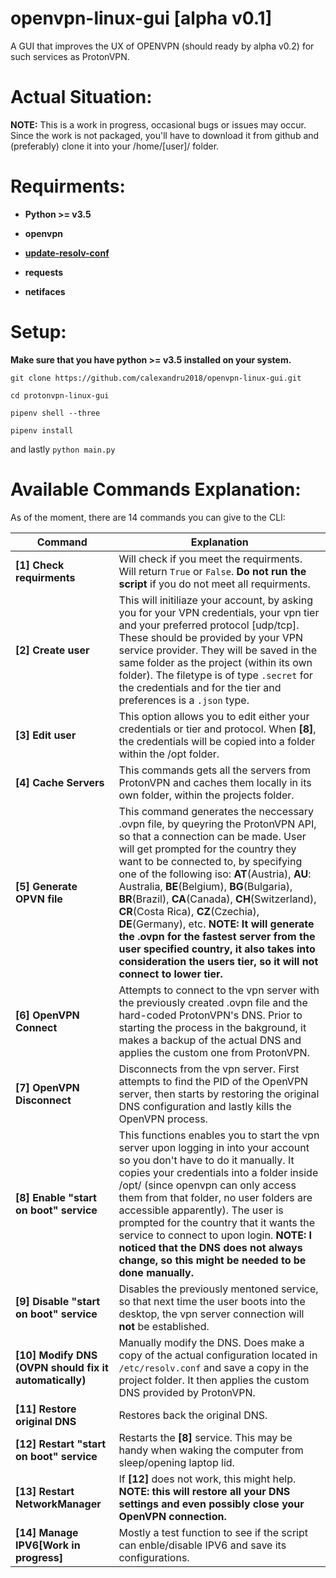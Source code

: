 # openvpn-linux-gui [alpha v0.1]
A GUI that improves the UX of OPENVPN (should ready by alpha v0.2) for such services as ProtonVPN.

Actual Situation:
======
**NOTE:** This is a work in progress, occasional bugs or issues may occur. Since the work is not packaged, you'll have to download it from github and (preferably) clone it into your /home/[user]/ folder. 

Requirments:
======
* **Python >= v3.5**

* **openvpn**

* **[update-resolv-conf](https://github.com/alfredopalhares/openvpn-update-resolv-conf)**

* **requests**

* **netifaces**
  
Setup:
======
**Make sure that you have python >= v3.5  installed on your system.**

`git clone https://github.com/calexandru2018/openvpn-linux-gui.git`

`cd protonvpn-linux-gui`

`pipenv shell --three`

`pipenv install`

and lastly `python main.py`

Available Commands Explanation:
======
As of the moment, there are 14 commands you can give to the CLI:

Command | Explanation 
--- | ---
**[1] Check requirments** | Will check if you meet the requirments. Will return `True` or `False`. **Do not run the script** if you do not meet all requirments.
**[2] Create user** | This will initiliaze your account, by asking you for your VPN credentials, your vpn tier and your preferred protocol [udp/tcp]. These should be provided by your VPN service provider. They will be saved in the same folder as the project (within its own folder). The filetype is of type `.secret` for the credentials and for the tier and preferences is a `.json` type. 
**[3] Edit user** | This option allows you to edit either your credentials or tier and protocol. When **[8]**, the credentials will be copied into a folder within the /opt folder.
**[4] Cache Servers** | This commands gets all the servers from ProtonVPN and caches them locally in its own folder, within the projects folder.
**[5] Generate OPVN file** | This command generates the neccessary .ovpn file, by queyring the ProtonVPN API, so that a connection can be made. User will get prompted for the country they want to be connected to, by specifying one of the following iso: **AT**(Austria), **AU**: Australia, **BE**(Belgium), **BG**(Bulgaria), **BR**(Brazil), **CA**(Canada), **CH**(Switzerland), **CR**(Costa Rica), **CZ**(Czechia), **DE**(Germany), etc. **NOTE: It will generate the .ovpn for the fastest server from the user specified country, it also takes into consideration the users tier, so it will not connect to lower tier.**
**[6] OpenVPN Connect** | Attempts to connect to the vpn server with the previously created .ovpn file and the hard-coded ProtonVPN's DNS. Prior to starting the process in the bakground, it makes a backup of the actual DNS and applies the custom one from ProtonVPN.
**[7] OpenVPN Disconnect** | Disconnects from the vpn server. First attempts to find the PID of the OpenVPN server, then starts by restoring the original DNS configuration and lastly kills the OpenVPN process. 
**[8] Enable "start on boot" service** | This functions enables you to start the vpn server upon logging in into your account so you don't have to do it manually. It copies your credentials into a folder inside /opt/ (since openvpn can only access them from that folder, no user folders are accessible apparently). The user is prompted for the country that it wants the service to connect to upon login. **NOTE: I noticed that the DNS does not always change, so this might be needed to be done manually.**
**[9] Disable "start on boot" service** | Disables the previously mentoned service, so that next time the user boots into the desktop, the vpn server connection will **not** be established. 
**[10] Modify DNS (OVPN should fix it automatically)** | Manually modify the DNS. Does make a copy of the actual configuration located in `/etc/resolv.conf` and save a copy in the project folder. It then applies the custom DNS provided by ProtonVPN.
**[11] Restore original DNS** | Restores back the original DNS.
**[12] Restart "start on boot" service** | Restarts the **[8]** service. This may be handy when waking the computer from sleep/opening laptop lid.
**[13] Restart NetworkManager** | If **[12]** does not work, this might help. **NOTE: this will restore all your DNS settings and even possibly close your OpenVPN connection.**
**[14] Manage IPV6[Work in progress]** | Mostly a test function to see if the script can enble/disable IPV6 and save its configurations.



